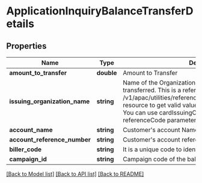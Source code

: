 # ApplicationInquiryBalanceTransferDetails

## Properties
Name | Type | Description | Notes
------------ | ------------- | ------------- | -------------
**amount_to_transfer** | **double** | Amount to Transfer | 
**issuing_organization_name** | **string** | Name of the Organization to which the fund has to be transferred. This is a reference data field. Please use /v1/apac/utilities/referenceData/{cardIssuingOrganization} resource to get valid value of this field with description. You can use cardIssuingOrganization field name as the referenceCode parameter to retrieve the values. | [optional] 
**account_name** | **string** | Customer&#x27;s account Name | [optional] 
**account_reference_number** | **string** | Customer&#x27;s account reference number with biller. | [optional] 
**biller_code** | **string** | It is a unique code to identify a BPAY biller | 
**campaign_id** | **string** | Campaign code of the balance transfer. | [optional] 

[[Back to Model list]](../../README.md#documentation-for-models) [[Back to API list]](../../README.md#documentation-for-api-endpoints) [[Back to README]](../../README.md)

